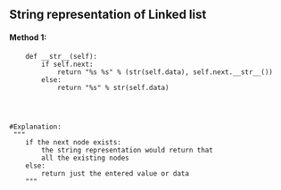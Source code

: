  
## String representation of Linked list
#### Method 1:
 
```
    def __str__(self):
        if self.next:
            return "%s %s" % (str(self.data), self.next.__str__())
        else:
            return "%s" % str(self.data) 
            
            
            
```
```
#Explanation:
 """
    if the next node exists:
        the string representation would return that
        all the existing nodes
    else:
        return just the entered value or data
    """
```
